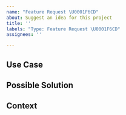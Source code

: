 ```yaml
---
name: "Feature Request \U0001F6CD️"
about: Suggest an idea for this project
title: ''
labels: "Type: Feature Request \U0001F6CD️"
assignees: ''

---
```


<!--- Provide an expanded summary of the feature -->

## Use Case
<!--- Is your feature request related to a problem? Please describe. -->
<!--- A clear and concise description of what the problem is. Ex. I'm always frustrated when...  -->

## Possible Solution
<!--- Describe the solution you'd like - a clear and concise description of what you want to happen. -->

## Context
<!--- How has this issue affected you? What are you trying to accomplish? -->
<!--- Providing context helps us come up with a solution that is most useful in the real world -->
<!--- Describe alternatives you've considered -->
<!--- A clear and concise description of any alternative solutions or features you've considered. -->
